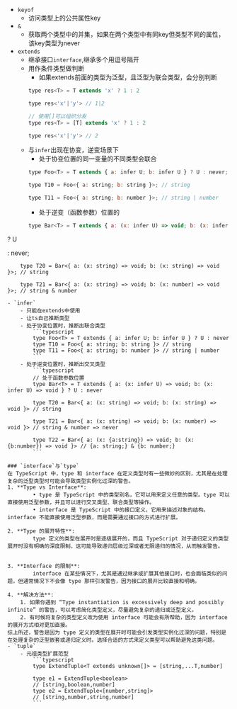 - `keyof`
	- 访问类型上的公共属性key
- `&`
	- 获取两个类型中的并集，如果在两个类型中有同key但类型不同的属性，该key类型为never
- `extends`
	- 继承接口`interface`,继承多个用逗号隔开
	- 用作条件类型做判断
		- 如果extends前面的类型为泛型，且泛型为联合类型，会分别判断
		```javascript
		type res<T> = T extends 'x' ? 1 : 2

		type res<'x'|'y'> // 1|2

		// 使用[]可以组织分发
		type res<T> = [T] extends 'x' ? 1 : 2

		type res<'x'|'y'> // 2
	   ```
	- 与`infer`出现在协变，逆变场景下
		- 处于协变位置的同一变量的不同类型会联合
		```javascript
		type Foo<T> = T extends { a: infer U; b: infer U } ? U : never;

		type T10 = Foo<{ a: string; b: string }>; // string
		
		type T11 = Foo<{ a: string; b: number }>; // string | number

		```
		- 处于逆变（函数参数）位置的
		```javascript
		type Bar<T> = T extends { a: (x: infer U) => void; b: (x: infer U) => void }

? U

: never;

		type T20 = Bar<{ a: (x: string) => void; b: (x: string) => void }>; // string
		
		type T21 = Bar<{ a: (x: string) => void; b: (x: number) => void }>; // string & number
```
- `infer`
	- 只能在extends中使用
	- 让ts自己推断类型
	- 处于协变位置时，推断出联合类型
		```typescript
		type Foo<T> = T extends { a: infer U; b: infer U } ? U : never
		type T10 = Foo<{ a: string; b: string }> // string
		type T11 = Foo<{ a: string; b: number }> // string | number
		```
	- 处于逆变位置时，推断出交叉类型
		```typescript
		// 处于函数参数位置
		type Bar<T> = T extends { a: (x: infer U) => void; b: (x: infer U) => void } ? U : never

		type T20 = Bar<{ a: (x: string) => void; b: (x: string) => void }> // string

		type T21 = Bar<{ a: (x: string) => void; b: (x: number) => void }> // string & number => never

		type T22 = Bar<{ a: (x: {a:string}) => void; b: (x: {b:number}) => void }> // {a: string;} & {b: number;}
		```

### `interface`与`type`
在 TypeScript 中，type 和 interface 在定义类型时有一些微妙的区别，尤其是在处理复杂的泛型类型时可能会导致类型实例化过深的警告。
1. **Type vs Interface**:
		• type 是 TypeScript 中的类型别名，它可以用来定义任意的类型。type 可以直接使用泛型参数，并且可以进行交叉类型、联合类型等操作。
		• interface 是 TypeScript 中的接口定义，它用来描述对象的结构。interface 不能直接使用泛型参数，而是需要通过接口的方式进行扩展。
	
2. **Type 的展开特性**:
		type 定义的类型在展开时是逐级展开的，而且 TypeScript 对于递归定义的类型展开时没有明确的深度限制，这可能导致递归层级过深或者无限递归的情况，从而触发警告。
		
		
3. **Interface 的限制**:
		interface 在某些情况下，尤其是通过继承或扩展其他接口时，也会面临类似的问题，但通常情况下不会像 type 那样引发警告，因为接口的展开比较直接和明确。
	
4. **解决方法**:
	1. 如果你遇到 “Type instantiation is excessively deep and possibly infinite” 的警告，可以考虑简化类型定义，尽量避免复杂的递归或泛型定义。
	2. 有时候将复杂的类型定义改为使用 interface 可能会有所帮助，因为 interface 的展开方式相对更加直接。
综上所述，警告是因为 type 定义的类型在展开时可能会引发类型实例化过深的问题，特别是在处理复杂的泛型嵌套或递归定义时。选择合适的方式来定义类型可以帮助避免这类问题。
- `tuple`
	- 元祖类型扩展范型
		```typescript
		type ExtendTuple<T extends unknown[]> = [string,...T,number]

		type e1 = ExtendTuple<boolean>
		// [string,boolean,number]
		type e2 = ExtendTuple<[number,string]>
		// [string,number,string,number]
		```